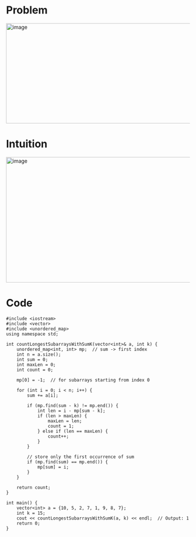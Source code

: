 # Problem 
<img width="713" height="274" alt="image" src="https://github.com/user-attachments/assets/7f63c12b-f9bd-418d-887a-29dd2cd74ad7" />

# Intuition
<img width="1033" height="343" alt="image" src="https://github.com/user-attachments/assets/913c2285-c5ab-437a-accc-b3b6630f1823" />


# Code
```
#include <iostream>
#include <vector>
#include <unordered_map>
using namespace std;

int countLongestSubarraysWithSumK(vector<int>& a, int k) {
    unordered_map<int, int> mp;  // sum -> first index
    int n = a.size();
    int sum = 0;
    int maxLen = 0;
    int count = 0;

    mp[0] = -1;  // for subarrays starting from index 0

    for (int i = 0; i < n; i++) {
        sum += a[i];

        if (mp.find(sum - k) != mp.end()) {
            int len = i - mp[sum - k];
            if (len > maxLen) {
                maxLen = len;
                count = 1;
            } else if (len == maxLen) {
                count++;
            }
        }

        // store only the first occurrence of sum
        if (mp.find(sum) == mp.end()) {
            mp[sum] = i;
        }
    }

    return count;
}

int main() {
    vector<int> a = {10, 5, 2, 7, 1, 9, 8, 7};
    int k = 15;
    cout << countLongestSubarraysWithSumK(a, k) << endl;  // Output: 1
    return 0;
}

```
